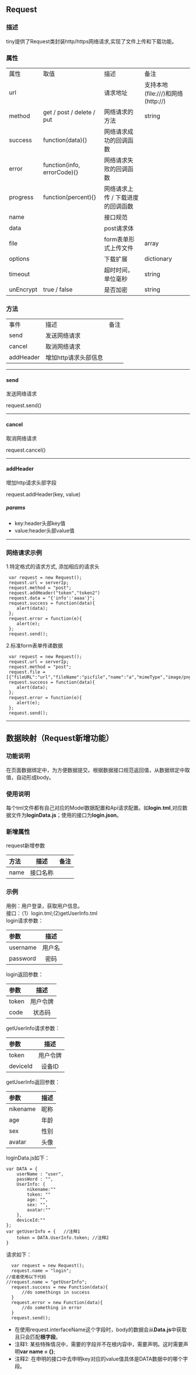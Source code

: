 ## Request

### 描述

tiny提供了Request类封装http/https网络请求,实现了文件上传和下载功能。

### 属性

<table class="table table-bordered table-striped table-condensed">
   <tr>
      <td>属性</td>
      <td>取值</td>
      <td>描述</td>
      <td>备注</td>
   </tr>
   <tr>
      <td>url</td>
      <td></td>
      <td>请求地址</td>
      <td>支持本地(file:///)和网络(http://)</td>
   </tr>
   <tr>
      <td>method</td>
      <td>get / post / delete / put</td>
      <td>网络请求的方法</td>
      <td>string</td>
   </tr>
   <tr>
      <td>success</td>
      <td>function(data){}</td>
      <td>网络请求成功的回调函数</td>
      <td></td>
   </tr>
   <tr>
      <td>error</td>
      <td>function(info, errorCode){}</td>
      <td>网络请求失败的回调函数</td>
      <td></td>
   </tr>
   <tr>
      <td>progress</td>
      <td>function(percent){}</td>
      <td>网络请求上传 / 下载进度的回调函数 </td>
      <td></td>
   </tr>
   <tr>
      <td>name</td>
      <td></td>
      <td>接口规范</td>
      <td></td>
   </tr>
   <tr>
      <td>data</td>
      <td></td>
      <td>post请求体</td>
      <td></td>
   </tr>
   <tr>
      <td>file</td>
      <td></td>
      <td>form表单形式上传文件</td>
      <td> array </td>
   </tr>
   <tr>
      <td>options</td>
      <td></td>
      <td>下载扩展</td>
      <td> dictionary </td>
   </tr>
   <tr>
      <td>timeout</td>
      <td></td>
      <td>超时时间，单位毫秒</td>
      <td> string </td>
   </tr>
   <tr>
      <td>unEncrypt</td>
      <td>true / false </td>
      <td>是否加密</td>
      <td> string </td>
   </tr>
</table>

### 方法
 
<table class="table table-bordered table-striped table-condensed">
   <tr>
      <td>事件</td>
      <td>描述</td>
      <td>备注</td>
   </tr>
   <tr>
      <td>send</td>
      <td>发送网络请求</td>
      <td></td>
   </tr>
   <tr>
      <td>cancel</td>
      <td>取消网络请求</td>
      <td></td>
   </tr>
   <tr>
      <td>addHeader</td>
      <td>增加http请求头部信息</td>
      <td></td>
   </tr>
</table>

***

#### send

发送网络请求

request.send()

***

#### cancel

取消网络请求

request.cancel()

***

#### addHeader

增加http请求头部字段

request.addHeader(key, value)

##### params

* key:header头部key值
* value:header头部value值

***

### 网络请求示例

 1.特定格式的请求方式, 添加相应的请求头
 
 	 var request = new Request();
     request.url = serverIp;
     request.method = "post";
	 request.addHeader("token","token2")
     request.data = "{'info':'aaaa'}";
	 request.success = function(data){
        alert(data);
     };
     request.error = function(e){
        alert(e);
     };
     request.send();

2.标准form表单传递数据

	 var request = new Request();
     request.url = serverIp;
     request.method = "post";
     request.file = [{"fileURL":"url","fileName":"picfile","name":"a","mimeType","image/png"}];
	 request.success = function(data){
        alert(data);
     };
     request.error = function(e){
        alert(e);
     };
     request.send();

***


## 数据映射（Request新增功能）
### 功能说明  
在页面数据绑定中，为方便数据提交。根据数据接口规范返回值，从数据绑定中取值，自动形成body。
### 使用说明  
每个tml文件都有自己对应的Model数据配置和Api请求配置。如**login.tml**,对应数据文件为**loginData.js**；使用的接口为**login.json**。  

### 新增属性  
request新增参数

| 方法  | 描述  | 备注 |
|:------------- |:---------------:| :--------:|
| name | 接口名称|  |    
    
  
### 示例  
用例：用户登录，获取用户信息。  
接口：（1）login.tml;(2)getUserInfo.tml  
login请求参数：  
      
| 参数  | 描述  |
|:------------- |:---------------:| 
| username | 用户名 |     
| password | 密码 |

login返回参数：  

| 参数  | 描述  |
|:------------- |:---------------:| 
| token | 用户令牌 |     
| code | 状态码 |

getUserInfo请求参数：  

| 参数  | 描述  |
|:------------- |:---------------:| 
| token | 用户令牌 |   
| deviceId | 设备ID | 
  
getUserInfo返回参数：   
   
| 参数  | 描述  |
|:------------- |:---------------:| 
| nikename | 昵称 |
| age | 年龄 |
| sex | 性别 |
| avatar | 头像 |


loginData.js如下：  
  
```  
var DATA = {
    userName : "user",
    passWord : "",
    UserInfo: {
    	nikename:"" 
    	token: ""
    	age: "", 
    	sex: "",
    	avatar:"" 
    },
    deviceId:""
};
var getUserInfo = {   //注释1
	token = DATA.UserInfo.token; //注释2
}
```    

请求如下：   
 
```  
  var request = new Request();
  request.name = "login"; 
//或者使用以下代码
//request.name = "getUserInfo";
  request.success = new Function(data){
      //do somethings in success
  }
  request.error = new Function(data){
      //do something in error
  }
  request.send(); 
```
  
* 在使用request.interfaceName这个字段时，body的数据会从**Data.js**中获取且只会匹配**根字段**。
* 注释1: 某些特殊情况中，需要的字段并不在根内容中，需要声明。这时需要声明**var name = {}**;
* 注释2: 在申明的接口中去申明key对应的value值具体是DATA数据中的哪个字段。



